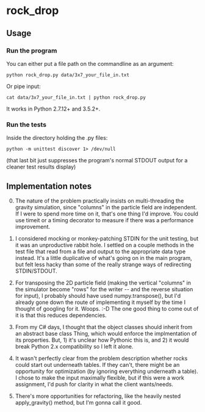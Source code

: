 # rock_drop

## Usage

### Run the program

You can either put a file path on the commandline as an argument:

    python rock_drop.py data/3x7_your_file_in.txt 

Or pipe input:

    cat data/3x7_your_file_in.txt | python rock_drop.py

It works in Python 2.7.12+ and 3.5.2+.

### Run the tests

Inside the directory holding the .py files:

    python -m unittest discover 1> /dev/null

(that last bit just suppresses the program's normal STDOUT output for a cleaner
test results display)

## Implementation notes

0. The nature of the problem practically insists on multi-threading the gravity
   simulation, since "columns" in the particle field are independent. If I were
   to spend more time on it, that's one thing I'd improve. You could use timeit
   or a timing decorator to measure if there was a performance improvement.

1. I considered mocking or monkey-patching STDIN for the unit testing, but it
   was an unproductive rabbit hole. I settled on a couple methods in the test
   file that read from a file and output to the appropriate data type instead.
   It's a little duplicative of what's going on in the main program, but felt
   less hacky than some of the really strange ways of redirecting STDIN/STDOUT.

2. For transposing the 2D particle field (making the vertical "columns" in the
   simulator become "rows" for the writer -- and the reverse situation for
   input), I probably should have used
   numpy.transpose(), but I'd already gone down the route of implementing it
   myself by the time I thought of googling for it. Woops. :-D The one good
   thing to come out of it is that this reduces dependencies.

3. From my C# days, I thought that the object classes should inherit from an
   abstract base class Thing, which would enforce the implmentation of its
   properties. But, 1) it's unclear how Pythonic this is, and 2) it would break
   Python 2.x compatibility so I left it alone.

4. It wasn't perfectly clear from the problem description whether rocks could
   start out underneath tables. If they can't, there might be an opportunity
   for optimization (by ignoring everything underneath a table). I chose to
   make the input maximally flexible, but if this were a work assignment, I'd
   push for clarity in what the client wants/needs.

5. There's more opportunities for refactoring, like the heavily nested
   apply_gravity() method, but I'm gonna call it good.
